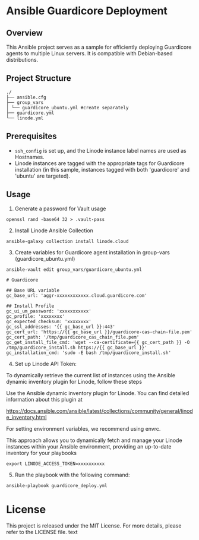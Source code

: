 # Ansible Guardicore Deployment

## Overview

This Ansible project serves as a sample for efficiently deploying Guardicore agents to multiple Linux servers. It is compatible with Debian-based distributions.

## Project Structure

```
./
├── ansible.cfg
├── group_vars
│ └── guardicore_ubuntu.yml #create separately
├── guardicore.yml
└── linode.yml
```

## Prerequisites

- `ssh_config` is set up, and the Linode instance label names are used as Hostnames.
- Linode instances are tagged with the appropriate tags for Guardicore installation (in this sample, instances tagged with both 'guardicore' and 'ubuntu' are targeted).

## Usage

1. Generate a password for Vault usage

```
openssl rand -base64 32 > .vault-pass
```

2. Install Linode Ansible Collection

```
ansible-galaxy collection install linode.cloud
```

3. Create variables for Guardicore agent installation in group-vars (guardicore_ubuntu.yml)

```
ansible-vault edit group_vars/guardicore_ubuntu.yml
```

```
# Guardicore

## Base URL variable
gc_base_url: 'aggr-xxxxxxxxxxxx.cloud.guardicore.com'

## Install Profile
gc_ui_um_password: 'xxxxxxxxxxx'
gc_profile: 'xxxxxxxx'
gc_expected_checksum: 'xxxxxxxx'
gc_ssl_addresses: '{{ gc_base_url }}:443'
gc_cert_url: 'https://{{ gc_base_url }}/guardicore-cas-chain-file.pem'
gc_cert_path: '/tmp/guardicore_cas_chain_file.pem'
gc_get_install_file_cmd: 'wget --ca-certificate={{ gc_cert_path }} -O /tmp/guardicore_install.sh https://{{ gc_base_url }}'
gc_installation_cmd: 'sudo -E bash /tmp/guardicore_install.sh'
```

4. Set up Linode API Token:

To dynamically retrieve the current list of instances using the Ansible dynamic inventory plugin for Linode, follow these steps

Use the Ansible dynamic inventory plugin for Linode. You can find detailed information about this plugin at

https://docs.ansible.com/ansible/latest/collections/community/general/linode_inventory.html

For setting environment variables, we recommend using envrc.

This approach allows you to dynamically fetch and manage your Linode instances within your Ansible environment, providing an up-to-date inventory for your playbooks

```
export LINODE_ACCESS_TOKEN=xxxxxxxxxx
```

5. Run the playbook with the following command:

```
ansible-playbook guardicore_deploy.yml
```

# License

This project is released under the MIT License. For more details, please refer to the LICENSE file.
text
